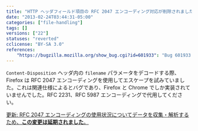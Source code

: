 ```yaml
---
title: "HTTP ヘッダフィールド項目の RFC 2047 エンコーディング対応が削除されました"
date: "2013-02-24T03:44:31-05:00"
categories: ["file-handling"]
tags: []
versions: ["22"]
statuses: "reverted"
cclicense: "BY-SA 3.0"
references:
    "https://bugzilla.mozilla.org/show_bug.cgi?id=601933": "Bug 601933 – remove RFC 2047 encoding support for HTTP header field parameters"
---
```

`Content-Disposition` ヘッダ内の `filename` パラメータをデコードする際、Firefox は RFC 2047 エンコーディングを使用してエスケープを試みていました。これは関連仕様によるとバグであり、Firefox と Chrome でしか実装されていませんでした。RFC 2231、RFC 5987 エンコーディングで代用してください。

<ins>更新: RFC 2047 エンコーディングの使用状況についてデータを収集・解析するため、[**この変更は延期されました**](https://bugzilla.mozilla.org/show_bug.cgi?id=875615)。</ins>
